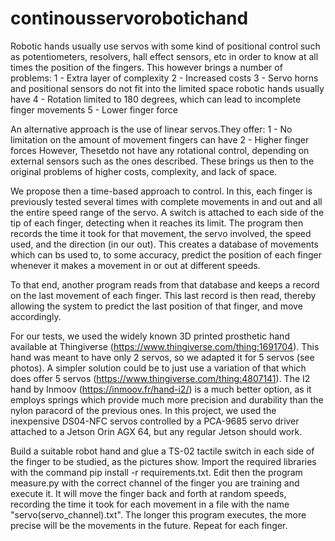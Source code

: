 # continousservorobotichand
Robotic hands usually use servos with some kind of positional control such as potentiometers, resolvers, hall effect sensors, etc in order to know at all times the position of the fingers. This however brings a number of problems:
1 - Extra layer of complexity
2 - Increased costs
3 - Servo horns and positional sensors do not fit into the limited space robotic hands usually have
4 - Rotation limited to 180 degrees, which can lead to incomplete finger movements
5 - Lower finger force

An alternative approach is the use of linear servos.They offer:
1 - No limitation on the amount of movement fingers can have
2 - Higher finger forces
However, Thesetdo not have any rotational control, depending on external sensors such as the ones described. These brings us then to the original problems of higher costs, complexity, and lack of space.

We propose then a time-based approach to control. In this, each finger is previously tested several times with complete movements in and out and all the entire speed range of the servo. A switch is attached to each side of the tip of each finger, detecting when it reaches its limit. The program then records the time it took for that movement, the servo involved, the speed used, and the direction (in our out). This creates a database of movements which can bs used to, to some accuracy, predict the position of each finger whenever it makes a movement in or out at different speeds. 

To that end, another program reads from that database and keeps a record on the last movement of each finger. This last record is then read, thereby allowing the system to predict the last position of that finger, and move accordingly.

For our tests, we used the widely known 3D printed prosthetic hand available at Thingiverse (https://www.thingiverse.com/thing:1691704). This hand was meant to have only 2 servos, so we adapted it for 5 servos (see photos). A simpler solution could be to just use a variation of that which does offer 5 servos (https://www.thingiverse.com/thing:4807141). The I2 hand by Inmoov (https://inmoov.fr/hand-i2/) is a much better option, as it employs springs which provide much more precision and durability than the nylon paracord of the previous ones. In this project, we used the inexpensive DS04-NFC servos controlled by a PCA-9685 servo driver attached to a Jetson Orin AGX 64, but any regular Jetson should work.

Build a suitable robot hand and glue a TS-02 tactile switch in each side of the finger to be studied, as the pictures show. Import the required libraries with the command pip install -r requirements.txt. Edit then the program measure.py with the correct channel of the finger you are training and execute it. It will move the finger back and forth at random speeds, recording the time it took for each movement in a file with the name "servo(servo_channel).txt". The longer this program executes, the more precise will be the movements in the future. Repeat for each finger.
